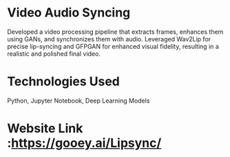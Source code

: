 # Video Audio Syncing
Developed a video processing pipeline that extracts frames, enhances them using GANs, and synchronizes them with audio. Leveraged Wav2Lip for precise lip-syncing and GFPGAN for enhanced visual fidelity, resulting in a realistic and polished final video.

# Technologies Used
Python, Jupyter Notebook, Deep Learning Models

# Website Link :https://gooey.ai/Lipsync/
